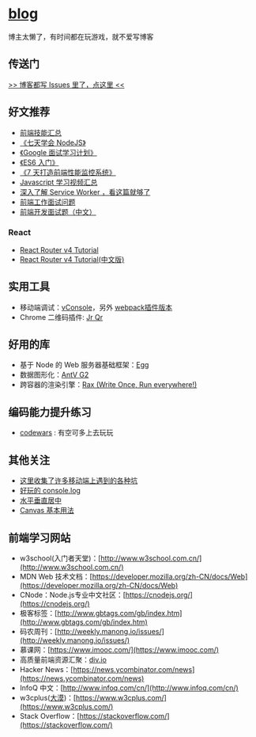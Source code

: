 # [blog](https://github.com/diamont1001/blog/issues)

博主太懒了，有时间都在玩游戏，就不爱写博客

## 传送门

[>> 博客都写 Issues 里了，点这里 <<](https://github.com/diamont1001/blog/issues)

## 好文推荐

- [前端技能汇总](https://github.com/JacksonTian/fks) 
- [《七天学会 NodeJS》](http://nqdeng.github.io/7-days-nodejs/?spm=0.0.0.0.VR6sDD)
- [《Google 面试学习计划》](https://github.com/jwasham/coding-interview-university)
- [《ES6 入门》](https://github.com/ruanyf/es6tutorial)
- [《7 天打造前端性能监控系统》](http://fex.baidu.com/blog/2014/05/build-performance-monitor-in-7-days/)
- [Javascript 学习视频汇总](https://github.com/AllThingsSmitty/must-watch-javascript)
- [深入了解 Service Worker ，看这篇就够了](https://zhuanlan.zhihu.com/p/27264234)
- [前端工作面试问题](https://github.com/h5bp/Front-end-Developer-Interview-Questions) 
- [前端开发面试题（中文）](https://github.com/markyun/My-blog/tree/master/Front-end-Developer-Questions/Question) 

### React

- [React Router v4 Tutorial](https://medium.com/@pshrmn/a-simple-react-router-v4-tutorial-7f23ff27adf)
- [React Router v4 Tutorial(中文版)](https://segmentfault.com/a/1190000010174260)


## 实用工具

- 移动端调试：[vConsole](https://github.com/WechatFE/vConsole)，另外 [webpack插件版本](https://github.com/diamont1001/vconsole-webpack-plugin)
- Chrome 二维码插件: [Jr Qr](https://chrome.google.com/webstore/detail/jr-qr/efgpdlpahaaoimppgenfinecaaiebeai)


## 好用的库

- 基于 Node 的 Web 服务器基础框架：[Egg](https://eggjs.org/zh-cn/)
- 数据图形化：[AntV G2](https://github.com/antvis/g2)
- 跨容器的渲染引擎：[Rax (Write Once, Run everywhere!)](https://alibaba.github.io/rax/)


## 编码能力提升练习

- [codewars](http://www.codewars.com/dashboard) : 有空可多上去玩玩


## 其他关注

- [这里收集了许多移动端上遇到的各种坑](https://github.com/RubyLouvre/mobileHack)
- [好玩的 console.log](https://github.com/diamont1001/funny-console)
- [水平垂直居中](https://github.com/yanhaijing/vertical-center)
- [Canvas 基本用法](https://github.com/diamont1001/blog/issues/14)


## 前端学习网站

- w3school(入门者天堂)：[http://www.w3school.com.cn/](http://www.w3school.com.cn/)
- MDN Web 技术文档：[https://developer.mozilla.org/zh-CN/docs/Web](https://developer.mozilla.org/zh-CN/docs/Web)
- CNode：Node.js专业中文社区：[https://cnodejs.org/](https://cnodejs.org/)
- 极客标签：[http://www.gbtags.com/gb/index.htm](http://www.gbtags.com/gb/index.htm)
- 码农周刊：[http://weekly.manong.io/issues/](http://weekly.manong.io/issues/)
- 慕课网：[https://www.imooc.com/](https://www.imooc.com/)
- 高质量前端资源汇聚：[div.io](http://div.io/#/welcome)
- Hacker News：[https://news.ycombinator.com/news](https://news.ycombinator.com/news)
- InfoQ 中文：[http://www.infoq.com/cn/](http://www.infoq.com/cn/)
- w3cplus([大漠](https://github.com/airen))：[https://www.w3cplus.com/](https://www.w3cplus.com/)
- Stack Overflow：[https://stackoverflow.com/](https://stackoverflow.com/)
